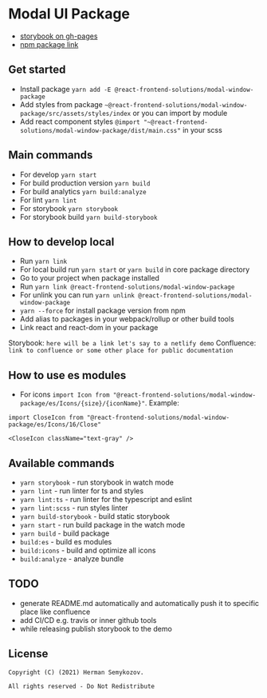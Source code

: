 # Modal UI Package
- [storybook on gh-pages](https://GSemikozov.github.io/modal-window/)
- [npm package link](https://www.npmjs.com/package/@react-frontend-solutions/modal-window-package)

## Get started
- Install package `yarn add -E @react-frontend-solutions/modal-window-package`
- Add styles from package `~@react-frontend-solutions/modal-window-package/src/assets/styles/index` or you can import by module
- Add react component styles `@import "~@react-frontend-solutions/modal-window-package/dist/main.css"` in your scss

## Main commands
- For develop `yarn start`
- For build production version `yarn build`
- For build analytics `yarn build:analyze`
- For lint `yarn lint`
- For storybook `yarn storybook`
- For storybook build `yarn build-storybook`

## How to develop local
- Run `yarn link`
- For local build run `yarn start` or `yarn build` in core package directory
- Go to your project when package installed
- Run `yarn link @react-frontend-solutions/modal-window-package`
- For unlink you can run `yarn unlink @react-frontend-solutions/modal-window-package`
- `yarn --force` for install package version from npm
- Add alias to packages in your webpack/rollup or other build tools
- Link react and react-dom in your package

Storybook: `here will be a link let's say to a netlify demo`
Confluence: `link to confluence or some other place for public documentation`

## How to use es modules
- For icons `import Icon from "@react-frontend-solutions/modal-window-package/es/Icons/{size}/{iconName}"`. Example:
````
import CloseIcon from "@react-frontend-solutions/modal-window-package/es/Icons/16/Close"

<CloseIcon className="text-gray" />
````

## Available commands

- `yarn storybook` - run storybook in watch mode
- `yarn lint` - run linter for ts and styles
- `yarn lint:ts` - run linter for the typescript and eslint
- `yarn lint:scss` - run styles linter
- `yarn build-storybook` - build static storybook
- `yarn start` - run build package in the watch mode
- `yarn build` - build package
- `build:es` - build es modules
- `build:icons` - build and optimize all icons
- `build:analyze` - analyze bundle

## TODO
- generate README.md automatically and automatically push it to specific place like confluence
- add CI/CD e.g. travis or inner github tools
- while releasing publish storybook to the demo

## License

```(c)
Copyright (C) (2021) Herman Semykozov.

All rights reserved - Do Not Redistribute
```
